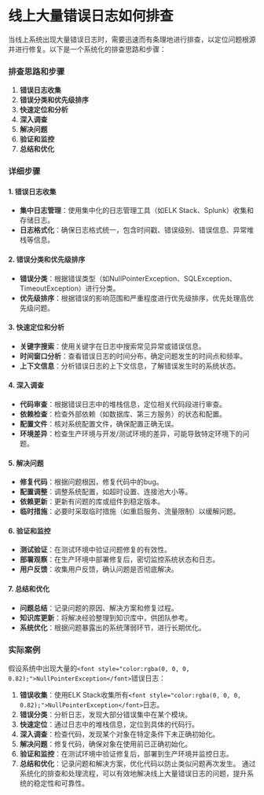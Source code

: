 # 线上大量错误日志如何排查
<font style="color:rgba(0, 0, 0, 0.82);">当线上系统出现大量错误日志时，需要迅速而有条理地进行排查，以定位问题根源并进行修复。以下是一个系统化的排查思路和步骤：</font>
### <font style="color:rgba(0, 0, 0, 0.82);">排查思路和步骤</font>
1. **<font style="color:rgba(0, 0, 0, 0.82);">错误日志收集</font>**
2. **<font style="color:rgba(0, 0, 0, 0.82);">错误分类和优先级排序</font>**
3. **<font style="color:rgba(0, 0, 0, 0.82);">快速定位和分析</font>**
4. **<font style="color:rgba(0, 0, 0, 0.82);">深入调查</font>**
5. **<font style="color:rgba(0, 0, 0, 0.82);">解决问题</font>**
6. **<font style="color:rgba(0, 0, 0, 0.82);">验证和监控</font>**
7. **<font style="color:rgba(0, 0, 0, 0.82);">总结和优化</font>**
### <font style="color:rgba(0, 0, 0, 0.82);">详细步骤</font>
#### <font style="color:rgba(0, 0, 0, 0.82);">1. 错误日志收集</font>
+ **<font style="color:rgba(0, 0, 0, 0.82);">集中日志管理</font>**<font style="color:rgba(0, 0, 0, 0.82);">：使用集中化的日志管理工具（如ELK Stack、Splunk）收集和存储日志。</font>
+ **<font style="color:rgba(0, 0, 0, 0.82);">日志格式化</font>**<font style="color:rgba(0, 0, 0, 0.82);">：确保日志格式统一，包含时间戳、错误级别、错误信息、异常堆栈等信息。</font>
#### <font style="color:rgba(0, 0, 0, 0.82);">2. 错误分类和优先级排序</font>
+ **<font style="color:rgba(0, 0, 0, 0.82);">错误分类</font>**<font style="color:rgba(0, 0, 0, 0.82);">：根据错误类型（如NullPointerException、SQLException、TimeoutException）进行分类。</font>
+ **<font style="color:rgba(0, 0, 0, 0.82);">优先级排序</font>**<font style="color:rgba(0, 0, 0, 0.82);">：根据错误的影响范围和严重程度进行优先级排序，优先处理高优先级问题。</font>
#### <font style="color:rgba(0, 0, 0, 0.82);">3. 快速定位和分析</font>
+ **<font style="color:rgba(0, 0, 0, 0.82);">关键字搜索</font>**<font style="color:rgba(0, 0, 0, 0.82);">：使用关键字在日志中搜索常见异常或错误信息。</font>
+ **<font style="color:rgba(0, 0, 0, 0.82);">时间窗口分析</font>**<font style="color:rgba(0, 0, 0, 0.82);">：查看错误日志的时间分布，确定问题发生的时间点和频率。</font>
+ **<font style="color:rgba(0, 0, 0, 0.82);">上下文信息</font>**<font style="color:rgba(0, 0, 0, 0.82);">：分析错误日志的上下文信息，了解错误发生时的系统状态。</font>
#### <font style="color:rgba(0, 0, 0, 0.82);">4. 深入调查</font>
+ **<font style="color:rgba(0, 0, 0, 0.82);">代码审查</font>**<font style="color:rgba(0, 0, 0, 0.82);">：根据错误日志中的堆栈信息，定位相关代码段进行审查。</font>
+ **<font style="color:rgba(0, 0, 0, 0.82);">依赖检查</font>**<font style="color:rgba(0, 0, 0, 0.82);">：检查外部依赖（如数据库、第三方服务）的状态和配置。</font>
+ **<font style="color:rgba(0, 0, 0, 0.82);">配置文件</font>**<font style="color:rgba(0, 0, 0, 0.82);">：核对系统配置文件，确保配置正确无误。</font>
+ **<font style="color:rgba(0, 0, 0, 0.82);">环境差异</font>**<font style="color:rgba(0, 0, 0, 0.82);">：检查生产环境与开发/测试环境的差异，可能导致特定环境下的问题。</font>
#### <font style="color:rgba(0, 0, 0, 0.82);">5. 解决问题</font>
+ **<font style="color:rgba(0, 0, 0, 0.82);">修复代码</font>**<font style="color:rgba(0, 0, 0, 0.82);">：根据问题根因，修复代码中的bug。</font>
+ **<font style="color:rgba(0, 0, 0, 0.82);">配置调整</font>**<font style="color:rgba(0, 0, 0, 0.82);">：调整系统配置，如超时设置、连接池大小等。</font>
+ **<font style="color:rgba(0, 0, 0, 0.82);">依赖更新</font>**<font style="color:rgba(0, 0, 0, 0.82);">：更新有问题的库或组件到稳定版本。</font>
+ **<font style="color:rgba(0, 0, 0, 0.82);">临时措施</font>**<font style="color:rgba(0, 0, 0, 0.82);">：必要时采取临时措施（如重启服务、流量限制）以缓解问题。</font>
#### <font style="color:rgba(0, 0, 0, 0.82);">6. 验证和监控</font>
+ **<font style="color:rgba(0, 0, 0, 0.82);">测试验证</font>**<font style="color:rgba(0, 0, 0, 0.82);">：在测试环境中验证问题修复的有效性。</font>
+ **<font style="color:rgba(0, 0, 0, 0.82);">部署观察</font>**<font style="color:rgba(0, 0, 0, 0.82);">：在生产环境中部署修复后，密切监控系统状态和日志。</font>
+ **<font style="color:rgba(0, 0, 0, 0.82);">用户反馈</font>**<font style="color:rgba(0, 0, 0, 0.82);">：收集用户反馈，确认问题是否彻底解决。</font>
#### <font style="color:rgba(0, 0, 0, 0.82);">7. 总结和优化</font>
+ **<font style="color:rgba(0, 0, 0, 0.82);">问题总结</font>**<font style="color:rgba(0, 0, 0, 0.82);">：记录问题的原因、解决方案和修复过程。</font>
+ **<font style="color:rgba(0, 0, 0, 0.82);">知识库更新</font>**<font style="color:rgba(0, 0, 0, 0.82);">：将解决经验整理到知识库中，供团队参考。</font>
+ **<font style="color:rgba(0, 0, 0, 0.82);">系统优化</font>**<font style="color:rgba(0, 0, 0, 0.82);">：根据问题暴露出的系统薄弱环节，进行长期优化。</font>
### <font style="color:rgba(0, 0, 0, 0.82);">实际案例</font>
<font style="color:rgba(0, 0, 0, 0.82);">假设系统中出现大量的</font>`<font style="color:rgba(0, 0, 0, 0.82);">NullPointerException</font>`<font style="color:rgba(0, 0, 0, 0.82);">错误日志：</font>
1. **<font style="color:rgba(0, 0, 0, 0.82);">错误收集</font>**<font style="color:rgba(0, 0, 0, 0.82);">：使用ELK Stack收集所有</font>`<font style="color:rgba(0, 0, 0, 0.82);">NullPointerException</font>`<font style="color:rgba(0, 0, 0, 0.82);">日志。</font>
2. **<font style="color:rgba(0, 0, 0, 0.82);">错误分类</font>**<font style="color:rgba(0, 0, 0, 0.82);">：分析日志，发现大部分错误集中在某个模块。</font>
3. **<font style="color:rgba(0, 0, 0, 0.82);">快速定位</font>**<font style="color:rgba(0, 0, 0, 0.82);">：通过日志中的堆栈信息，定位到具体的代码行。</font>
4. **<font style="color:rgba(0, 0, 0, 0.82);">深入调查</font>**<font style="color:rgba(0, 0, 0, 0.82);">：检查代码，发现某个对象在特定条件下未正确初始化。</font>
5. **<font style="color:rgba(0, 0, 0, 0.82);">解决问题</font>**<font style="color:rgba(0, 0, 0, 0.82);">：修复代码，确保对象在使用前已正确初始化。</font>
6. **<font style="color:rgba(0, 0, 0, 0.82);">验证和监控</font>**<font style="color:rgba(0, 0, 0, 0.82);">：在测试环境中验证修复后，部署到生产环境并监控日志。</font>
7. **<font style="color:rgba(0, 0, 0, 0.82);">总结和优化</font>**<font style="color:rgba(0, 0, 0, 0.82);">：记录问题和解决方案，优化代码以防止类似问题再次发生。</font>
<font style="color:rgba(0, 0, 0, 0.82);">通过系统化的排查和处理流程，可以有效地解决线上大量错误日志的问题，提升系统的稳定性和可靠性。</font>
